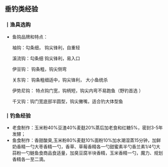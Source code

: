## 垂钓类经验



### 丨渔具选购

- 鱼钩品牌和特点：

  袖钩：勾条细， 钩尖锋利，自重轻 

  溪流钩：勾条细 钩尖锋利，易入口 

  伊豆钩： 钩条粗，钩尖侧弯

  关东钩： 钩条粗细适中，钩尖锋利，  大小鱼统杀 

  伊势尼钩： 特点钩门宽，钩柄短，钩尖内弯不易跑鱼（野钓首选 ）

  千又钩：钩门宽底部半圆型，钩尖撇嘴，适合钓大体型鱼




### 丨钓鱼经验

- 老食制作：玉米粉40%豆渣40%麦麸20%蒸后加老食和红糖5%，密封3-5年发酵；
- 鱼食制作：香甜酸臭,玉米粉80%麦麸10%面粉10%加水潮湿蒸15分钟，加鲜奶香精一勺大枣香精一勺，香草、草莓香精各一勺甜蜜素半勺香兰素1/4勺大蒜粉一勺鲢鱼食商品食适量，加臭豆腐半块香精，玉米香精一勺，魔力、规划香精各一至二滴。